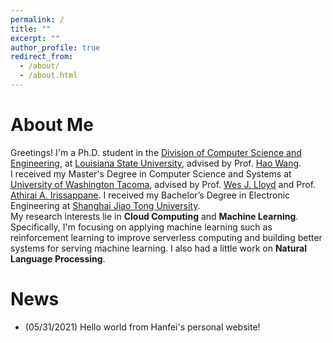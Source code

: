 ```yaml
---
permalink: /
title: ""
excerpt: ""
author_profile: true
redirect_from: 
  - /about/
  - /about.html
---
```


# About Me

Greetings! I'm a Ph.D. student in the [Division of Computer Science and Engineering](https://www.lsu.edu/eng/cse/), at [Louisiana State University](https://www.lsu.edu/), advised by Prof. [Hao Wang](https://www.haow.ca/).  
I received my Master's Degree in Computer Science and Systems at [University of Washington Tacoma](https://www.tacoma.uw.edu/), advised by Prof. [Wes J. Lloyd](http://faculty.washington.edu/wlloyd/index.html) and Prof. [Athirai A. Irissappane](https://sites.google.com/view/athirai/home?authuser=0). I received my Bachelor’s Degree in Electronic Engineering at [Shanghai Jiao Tong University](http://en.sjtu.edu.cn/).  
My research interests lie in **Cloud Computing** and **Machine Learning**. Specifically, I'm focusing on applying machine learning such as reinforcement learning to improve serverless computing and building better systems for serving machine learning. I also had a little work on **Natural Language Processing**.

# News

* (05/31/2021) Hello world from Hanfei's personal website!
